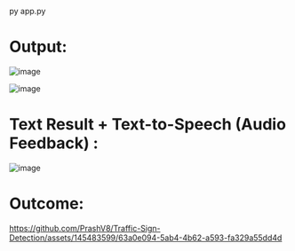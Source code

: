 py app.py 

# Output:
![image](https://github.com/PrashV8/Traffic-Sign-Detection/assets/145483599/a7410c9f-c148-4192-80b4-996afcdbfa2d)

![image](https://github.com/PrashV8/Traffic-Sign-Detection/assets/145483599/a056a26f-37b8-45c4-afc0-1e4f261189b2)


# Text Result + Text-to-Speech (Audio Feedback) :
![image](https://github.com/PrashV8/Traffic-Sign-Detection/assets/145483599/0ef5c00d-7b8f-4330-941a-c01c7122064d)


# Outcome:
https://github.com/PrashV8/Traffic-Sign-Detection/assets/145483599/63a0e094-5ab4-4b62-a593-fa329a55dd4d



